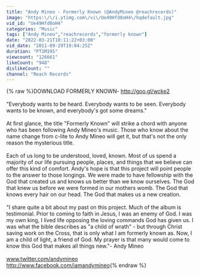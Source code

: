 ```yaml
---
title: "Andy Mineo - Formerly Known (@AndyMineo @reachrecords)"
image: "https:\/\/i.ytimg.com\/vi\/Ue49Hfd8oH4\/hqdefault.jpg"
vid_id: "Ue49Hfd8oH4"
categories: "Music"
tags: ["Andy Mineo","reachrecords","formerly known"]
date: "2022-03-21T10:11:22+03:00"
vid_date: "2011-09-29T19:04:25Z"
duration: "PT1M19S"
viewcount: "126661"
likeCount: "948"
dislikeCount: ""
channel: "Reach Records"
---
```

{% raw %}DOWNLOAD FORMERLY KNOWN- <a rel="nofollow" target="blank" href="http://goo.gl/wcke2">http://goo.gl/wcke2</a><br /><br />&quot;Everybody wants to be heard. Everybody wants to be seen. Everybody wants to be known, and everybody's got some dreams.&quot;<br /><br />At first glance, the title &quot;Formerly Known&quot; will strike a chord with anyone who has been following Andy Mineo's music. Those who know about the name change from c-lite to Andy Mineo will get it, but that's not the only reason the mysterious title.<br /><br />Each of us long to be understood, loved, known. Most of us spend a majority of our life pursuing people, places, and things that we believe can offer this kind of comfort. Andy's hope is that this project will point people to the answer to those longings. We were made to have fellowship with the God that created us and knows us better than we know ourselves. The God that knew us before we were formed in our mothers womb. The God that knows every hair on our head. The God that makes us a new creation.<br /><br />&quot;I share quite a bit about my past on this project. Much of the album is testimonial. Prior to coming to faith in Jesus, I was an enemy of God. I was my own king, I lived life opposing the loving commands God has given us. I was what the bible describes as &quot;a child of wrath&quot; - but through Christ saving work on the Cross, that is only what I am formerly known as. Now, I am a child of light, a friend of God. My prayer is that many would come to know this God that makes all things new.&quot;- Andy Mineo<br /><br />www.twitter.com/andymineo<br /><a rel="nofollow" target="blank" href="http://www.facebook.com/iamandymineo">http://www.facebook.com/iamandymineo</a>{% endraw %}
